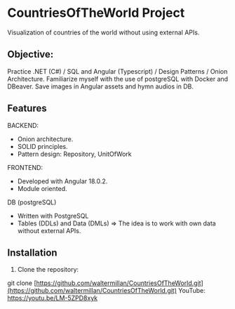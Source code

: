 # CountriesOfTheWorld Project
Visualization of countries of the world without using external APIs.

## Objective:

Practice .NET (C#) / SQL and Angular (Typescript) / Design Patterns / Onion Architecture.
Familiarize myself with the use of postgreSQL with Docker and DBeaver.
Save images in Angular assets and hymn audios in DB.

## Features

BACKEND:
- Onion architecture.
- SOLID principles.
- Pattern design: Repository, UnitOfWork

FRONTEND:
- Developed with Angular 18.0.2.
- Module oriented.

DB (postgreSQL)
- Written with PostgreSQL
- Tables (DDLs) and Data (DMLs) => The idea is to work with own data without external APIs.

## Installation

1. Clone the repository:

git clone [https://github.com/waltermillan/CountriesOfTheWorld.git](https://github.com/waltermillan/CountriesOfTheWorld.git)
YouTube: https://youtu.be/LM-5ZPD8xyk
